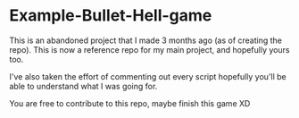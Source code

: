 # Example-Bullet-Hell-game
This is an abandoned project that I made 3 months ago (as of creating the repo). This is now a reference repo for my main project, and hopefully yours too.

I've also taken the effort of commenting out every script hopefully you'll be able to understand what I was going for.

You are free to contribute to this repo, maybe finish this game XD
